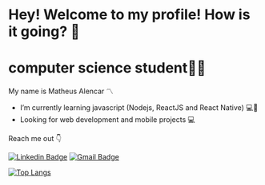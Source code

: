 #  Hey! Welcome to my profile! How is it going? 🤙

 # computer science student👨‍💻
My name is Matheus Alencar 〽️
- I’m currently learning javascript (Nodejs, ReactJS and React Native) 💻📱
-   Looking for web development and mobile projects 💻

 Reach me out 👇
 
 
[![Linkedin Badge](https://img.shields.io/badge/-Matheus%20Alencar-blue?style=flat-square&logo=Linkedin&logoColor=white&link=https://www.linkedin.com/in/matheus-santos-955589164/)](https://www.linkedin.com/in/matheus-santos-955589164/) 
[![Gmail Badge](https://img.shields.io/badge/-matheusalencar99@gmail.com-c14438?style=flat-square&logo=Gmail&logoColor=white&link=mailto:matheusalencar99@gmail.com)](mailto:matheusalencar99@gmail.com)

[![Top Langs](https://github-readme-stats.vercel.app/api/top-langs/?username=MatThHeuss&theme=dark)](https://github.com/MatThHeuss/github-readme-stats)


